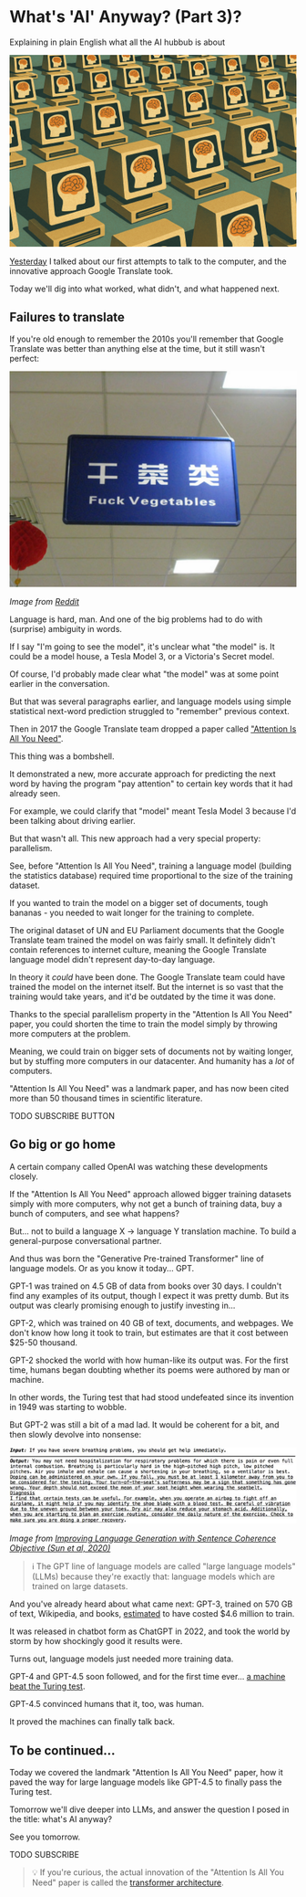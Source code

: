 <!------------------------- REFERENCE LINKS BLOCK ----------------------------------->
[TODO]: some-link
<!----------------------- END REFERENCE LINKS BLOCK --------------------------------->

What's 'AI' Anyway? (Part 3)?
===============================
Explaining in plain English what all the AI hubbub is about

![](./images/image.png)

[Yesterday](https://mieubrisse.substack.com/p/whats-ai-anyway-part-2) I talked about our first attempts to talk to the computer, and the innovative approach Google Translate took.

Today we'll dig into what worked, what didn't, and what happened next.

Failures to translate
---------------------
If you're old enough to remember the 2010s you'll remember that Google Translate was better than anything else at the time, but it still wasn't perfect:

![](./images/fuck-vegetables.jpg)

_Image from [Reddit](https://old.reddit.com/r/engrish/comments/vljcal/fuck_vegetables/)_

Language is hard, man. And one of the big problems had to do with (surprise) ambiguity in words.

If I say "I'm going to see the model", it's unclear what "the model" is. It could be a model house, a Tesla Model 3, or a Victoria's Secret model.

Of course, I'd probably made clear what "the model" was at some point earlier in the conversation. 

But that was several paragraphs earlier, and language models using simple statistical next-word prediction struggled to "remember" previous context.

Then in 2017 the Google Translate team dropped a paper called ["Attention Is All You Need"](https://en.wikipedia.org/wiki/Attention_Is_All_You_Need#).

This thing was a bombshell.

It demonstrated a new, more accurate approach for predicting the next word by having the program "pay attention" to certain key words that it had already seen.

For example, we could clarify that "model" meant Tesla Model 3 because I'd been talking about driving earlier.

But that wasn't all. This new approach had a very special property: parallelism.

See, before "Attention Is All You Need", training a language model (building the statistics database) required time proportional to the size of the training dataset.

If you wanted to train the model on a bigger set of documents, tough bananas - you needed to wait longer for the training to complete.

The original dataset of UN and EU Parliament documents that the Google Translate team trained the model on was fairly small. It definitely didn't contain references to internet culture, meaning the Google Translate language model didn't represent day-to-day language.

In theory it _could_ have been done. The Google Translate team could have trained the model on the internet itself. But the internet is so vast that the training would take years, and it'd be outdated by the time it was done.

Thanks to the special parallelism property in the "Attention Is All You Need" paper, you could shorten the time to train the model simply by throwing more computers at the problem.

Meaning, we could train on bigger sets of documents not by waiting longer, but by stuffing more computers in our datacenter. And humanity has a _lot_ of computers.

"Attention Is All You Need" was a landmark paper, and has now been cited more than 50 thousand times in scientific literature.

TODO SUBSCRIBE BUTTON

Go big or go home
-----------------
A certain company called OpenAI was watching these developments closely. 

If the "Attention Is All You Need" approach allowed bigger training datasets simply with more computers, why not get a bunch of training data, buy a bunch of computers, and see what happens?

But... not to build a language X → language Y translation machine. To build a general-purpose conversational partner.

And thus was born the "Generative Pre-trained Transformer" line of language models. Or as you know it today... GPT.

GPT-1 was trained on 4.5 GB of data from books over 30 days. I couldn't find any examples of its output, though I expect it was pretty dumb. But its output was clearly promising enough to justify investing in...

GPT-2, which was trained on 40 GB of text, documents, and webpages. We don't know how long it took to train, but estimates are that it cost between $25-50 thousand.

GPT-2 shocked the world with how human-like its output was. For the first time, humans began doubting whether its poems were authored by man or machine.

In other words, the Turing test that had stood undefeated since its invention in 1949 was starting to wobble.

But GPT-2 was still a bit of a mad lad. It would be coherent for a bit, and then slowly devolve into nonsense:

![](./images/gpt2-output.jpg)

_Image from [Improving Language Generation with Sentence Coherence Objective (Sun et al, 2020)](https://www.researchgate.net/publication/344245575_Improving_Language_Generation_with_Sentence_Coherence_Objective)_

> ℹ️  The GPT line of language models are called "large language models" (LLMs) because they're exactly that: language models which are trained on large datasets.

And you've already heard about what came next: GPT-3, trained on 570 GB of text, Wikipedia, and books, [estimated](https://lambda.ai/blog/demystifying-gpt-3) to have costed $4.6 million to train.

It was released in chatbot form as ChatGPT in 2022, and took the world by storm by how shockingly good it results were.

Turns out, language models just needed more training data.

GPT-4 and GPT-4.5 soon followed, and for the first time ever... [a machine beat the Turing test](https://arxiv.org/abs/2503.23674).

GPT-4.5 convinced humans that it, too, was human.

It proved the machines can finally talk back.

To be continued...
------------------
Today we covered the landmark "Attention Is All You Need" paper, how it paved the way for large language models like GPT-4.5 to finally pass the Turing test.

Tomorrow we'll dive deeper into LLMs, and answer the question I posed in the title: what's AI anyway?

See you tomorrow.

TODO SUBSCRIBE

> 💡 If you're curious, the actual innovation of the "Attention Is All You Need" paper is called the [transformer architecture](https://en.wikipedia.org/wiki/Transformer_(deep_learning_architecture)).






<!------------------ IG POST DESCRIPTION --------------------->
<!--
TODO

🐒 Full article at link in bio.
-->

<!-------------------- IG STORY TEXT ------------------------->
<!--
TODO
-->
